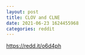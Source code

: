 ```yaml
--- 
layout: post 
title: CLOV and CLNE 
date: 2021-06-23 1624455968 
categories: reddit 
--- 
```

https://redd.it/o6d4ph
